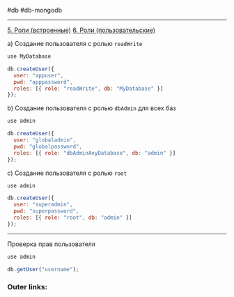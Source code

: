 #db #db-mongodb
 
---
[5. Роли (встроенные)](3.%20Databases/MongoDB/5.%20Роли%20(встроенные).md)
[6. Роли (пользовательские)](3.%20Databases/MongoDB/6.%20Роли%20(пользовательские).md)

a) Создание пользователя с ролью `readWrite`
```javascript
use MyDatabase

db.createUser({
  user: "appuser",
  pwd: "apppassword",
  roles: [{ role: "readWrite", db: "MyDatabase" }]
});
```
b) Создание пользователя с ролью `dbAdmin` для всех баз
```javascript
use admin

db.createUser({
  user: "globaladmin",
  pwd: "globalpassword",
  roles: [{ role: "dbAdminAnyDatabase", db: "admin" }]
});
```
c) Создание пользователя с ролью `root`
```javascript
use admin

db.createUser({
  user: "superadmin",
  pwd: "superpassword",
  roles: [{ role: "root", db: "admin" }]
});
```

---
Проверка прав пользователя
```javascript
use admin

db.getUser("username");
```

### Outer links:
